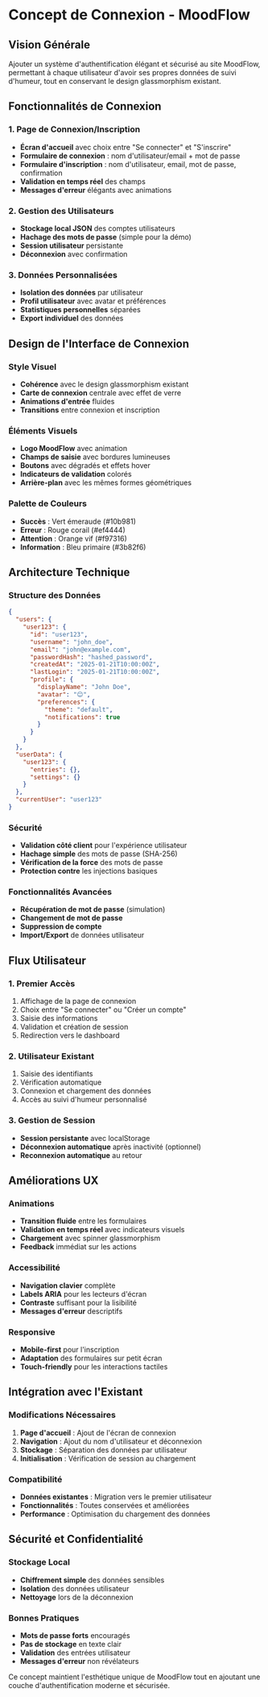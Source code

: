 # Concept de Connexion - MoodFlow

## Vision Générale
Ajouter un système d'authentification élégant et sécurisé au site MoodFlow, permettant à chaque utilisateur d'avoir ses propres données de suivi d'humeur, tout en conservant le design glassmorphism existant.

## Fonctionnalités de Connexion

### 1. Page de Connexion/Inscription
- **Écran d'accueil** avec choix entre "Se connecter" et "S'inscrire"
- **Formulaire de connexion** : nom d'utilisateur/email + mot de passe
- **Formulaire d'inscription** : nom d'utilisateur, email, mot de passe, confirmation
- **Validation en temps réel** des champs
- **Messages d'erreur** élégants avec animations

### 2. Gestion des Utilisateurs
- **Stockage local JSON** des comptes utilisateurs
- **Hachage des mots de passe** (simple pour la démo)
- **Session utilisateur** persistante
- **Déconnexion** avec confirmation

### 3. Données Personnalisées
- **Isolation des données** par utilisateur
- **Profil utilisateur** avec avatar et préférences
- **Statistiques personnelles** séparées
- **Export individuel** des données

## Design de l'Interface de Connexion

### Style Visuel
- **Cohérence** avec le design glassmorphism existant
- **Carte de connexion** centrale avec effet de verre
- **Animations d'entrée** fluides
- **Transitions** entre connexion et inscription

### Éléments Visuels
- **Logo MoodFlow** avec animation
- **Champs de saisie** avec bordures lumineuses
- **Boutons** avec dégradés et effets hover
- **Indicateurs de validation** colorés
- **Arrière-plan** avec les mêmes formes géométriques

### Palette de Couleurs
- **Succès** : Vert émeraude (#10b981)
- **Erreur** : Rouge corail (#ef4444)
- **Attention** : Orange vif (#f97316)
- **Information** : Bleu primaire (#3b82f6)

## Architecture Technique

### Structure des Données
```json
{
  "users": {
    "user123": {
      "id": "user123",
      "username": "john_doe",
      "email": "john@example.com",
      "passwordHash": "hashed_password",
      "createdAt": "2025-01-21T10:00:00Z",
      "lastLogin": "2025-01-21T10:00:00Z",
      "profile": {
        "displayName": "John Doe",
        "avatar": "😊",
        "preferences": {
          "theme": "default",
          "notifications": true
        }
      }
    }
  },
  "userData": {
    "user123": {
      "entries": {},
      "settings": {}
    }
  },
  "currentUser": "user123"
}
```

### Sécurité
- **Validation côté client** pour l'expérience utilisateur
- **Hachage simple** des mots de passe (SHA-256)
- **Vérification de la force** des mots de passe
- **Protection contre** les injections basiques

### Fonctionnalités Avancées
- **Récupération de mot de passe** (simulation)
- **Changement de mot de passe**
- **Suppression de compte**
- **Import/Export** de données utilisateur

## Flux Utilisateur

### 1. Premier Accès
1. Affichage de la page de connexion
2. Choix entre "Se connecter" ou "Créer un compte"
3. Saisie des informations
4. Validation et création de session
5. Redirection vers le dashboard

### 2. Utilisateur Existant
1. Saisie des identifiants
2. Vérification automatique
3. Connexion et chargement des données
4. Accès au suivi d'humeur personnalisé

### 3. Gestion de Session
- **Session persistante** avec localStorage
- **Déconnexion automatique** après inactivité (optionnel)
- **Reconnexion automatique** au retour

## Améliorations UX

### Animations
- **Transition fluide** entre les formulaires
- **Validation en temps réel** avec indicateurs visuels
- **Chargement** avec spinner glassmorphism
- **Feedback** immédiat sur les actions

### Accessibilité
- **Navigation clavier** complète
- **Labels ARIA** pour les lecteurs d'écran
- **Contraste** suffisant pour la lisibilité
- **Messages d'erreur** descriptifs

### Responsive
- **Mobile-first** pour l'inscription
- **Adaptation** des formulaires sur petit écran
- **Touch-friendly** pour les interactions tactiles

## Intégration avec l'Existant

### Modifications Nécessaires
1. **Page d'accueil** : Ajout de l'écran de connexion
2. **Navigation** : Ajout du nom d'utilisateur et déconnexion
3. **Stockage** : Séparation des données par utilisateur
4. **Initialisation** : Vérification de session au chargement

### Compatibilité
- **Données existantes** : Migration vers le premier utilisateur
- **Fonctionnalités** : Toutes conservées et améliorées
- **Performance** : Optimisation du chargement des données

## Sécurité et Confidentialité

### Stockage Local
- **Chiffrement simple** des données sensibles
- **Isolation** des données utilisateur
- **Nettoyage** lors de la déconnexion

### Bonnes Pratiques
- **Mots de passe forts** encouragés
- **Pas de stockage** en texte clair
- **Validation** des entrées utilisateur
- **Messages d'erreur** non révélateurs

Ce concept maintient l'esthétique unique de MoodFlow tout en ajoutant une couche d'authentification moderne et sécurisée.

